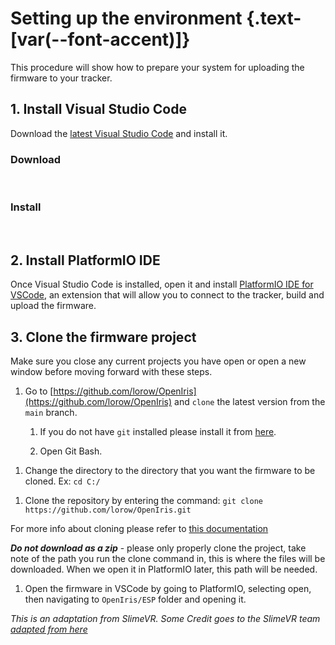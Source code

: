 <script setup>
import ImageCard from '../../vue/images/ImageComponent.vue'
import { image_settings } from '../../static/image_settings'
</script>

# Setting up the environment {.text-[var(--font-accent)]}

This procedure will show how to prepare your system for uploading the firmware to your tracker.

## 1. Install Visual Studio Code

Download the [latest Visual Studio Code](https://code.visualstudio.com/download) and install it.

### Download

<br>
<ImageCard :options="image_settings.setup_vscode_image_one"/>

### Install

<br>
<ImageCard :options="image_settings.setup_vscode_image_two"/>

## 2. Install PlatformIO IDE

Once Visual Studio Code is installed, open it and install [PlatformIO IDE for VSCode](https://marketplace.visualstudio.com/items?itemName=platformio.platformio-ide), an extension that will allow you to connect to the tracker, build and upload the firmware.

<ImageCard :options="image_settings.setup_vscode_image_three"/>

## 3. Clone the firmware project

Make sure you close any current projects you have open or open a new window before moving forward with these steps.

1. Go to [https://github.com/lorow/OpenIris](https://github.com/lorow/OpenIris) and `clone` the latest version from the `main` branch.
   1. If you do not have `git` installed please install it from [here](https://git-scm.com/download/win).

   2. Open Git Bash.
<ImageCard :options="image_settings.setup_vscode_image_four"/>

   1. Change the directory to the directory that you want the firmware to be cloned. Ex: `cd C:/`

<ImageCard :options="image_settings.setup_vscode_image_five"/>

   1. Clone the repository by entering the command: `git clone https://github.com/lorow/OpenIris.git`

<ImageCard :options="image_settings.setup_vscode_image_six"/>

   For more info about cloning please refer to [this documentation](https://docs.github.com/en/repositories/creating-and-managing-repositories/cloning-a-repository)

   _**Do not download as a zip**_ - please only properly clone the project, take note of the path you run the clone command in, this is where the files will be downloaded. When we open it in PlatformIO later, this path will be needed.

1. Open the firmware in VSCode by going to PlatformIO, selecting open, then navigating to `OpenIris/ESP`  folder and opening it.

<ImageCard :options="image_settings.setup_vscode_image_seven"/>

_This is an adaptation from SlimeVR. Some Credit goes to the SlimeVR team [adapted from here](https://docs.slimevr.dev/firmware/setup-and-install.html)_
